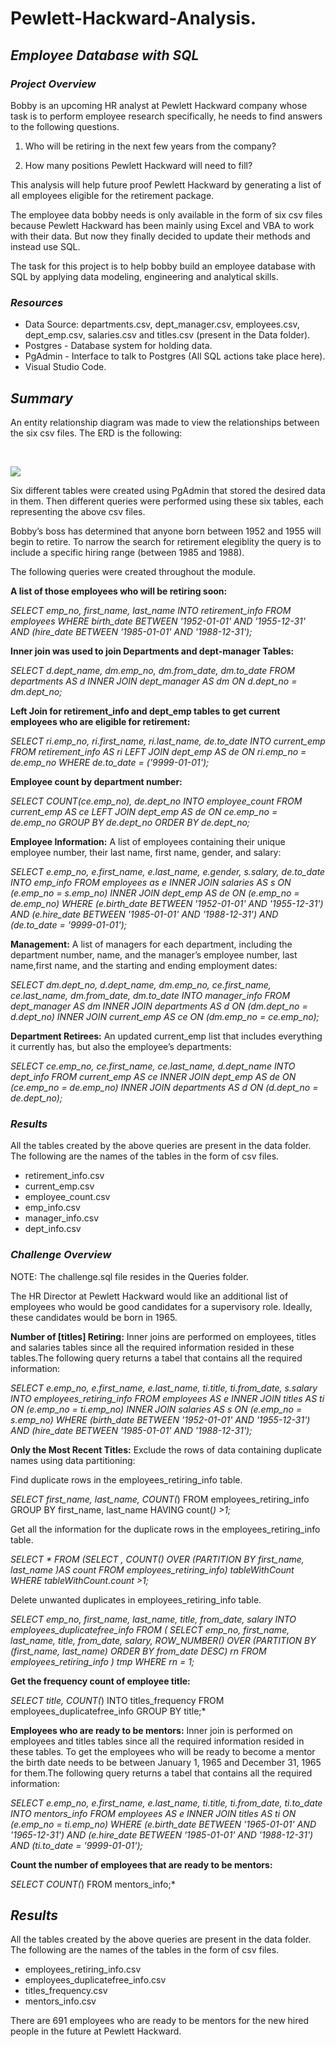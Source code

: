 # Pewlett-Hackward-Analysis.
 ## *Employee Database with SQL*

 ### *Project Overview*

 Bobby is an upcoming HR analyst at Pewlett Hackward company whose task is to perform employee research specifically, he needs to find answers to the following questions.

1) Who will be retiring in the next few years from the company? 

2) How many positions Pewlett Hackward will need to fill?

This analysis will help future proof Pewlett Hackward by generating a list of all employees eligible for the retirement package.
 
 The employee data bobby needs is only available in the form of six csv files because Pewlett Hackward has been mainly using Excel and VBA to work with their data. But now they finally decided to update their methods and instead use SQL.

The task for this project is to help bobby build an employee database with SQL by applying data modeling, engineering and analytical skills.  

### *Resources*

* Data Source: departments.csv, dept_manager.csv, employees.csv, dept_emp.csv, salaries.csv and titles.csv (present in the Data folder).
* Postgres - Database system for holding data.
* PgAdmin - Interface to talk to Postgres (All SQL actions take place here). 
* Visual Studio Code.

## *Summary*

An entity relationship diagram was made to view the relationships between the six csv files. The ERD is the following:

<br>

![](EmployeeDB.png)

Six different tables were created using PgAdmin that stored the desired data in them. Then different queries were performed using these six tables, each representing the above csv files. 

Bobby’s boss has determined that anyone born between 1952 and 1955 will begin to retire. To narrow the search for retirement elegiblity the query is to include a specific hiring range (between 1985 and 1988). 

The following queries were created throughout the module. 

 **A list of those employees who will be retiring soon:**

*SELECT emp_no, first_name, last_name
INTO retirement_info
FROM employees
WHERE birth_date BETWEEN '1952-01-01' AND '1955-12-31'
AND (hire_date BETWEEN '1985-01-01' AND '1988-12-31');*

**Inner join was used to join Departments and dept-manager Tables:**

*SELECT d.dept_name,
     dm.emp_no,
     dm.from_date,
     dm.to_date
FROM departments AS d
INNER JOIN dept_manager AS dm
ON d.dept_no = dm.dept_no;* 

**Left Join for retirement_info and dept_emp tables to get current employees who are eligible for retirement:**

*SELECT ri.emp_no,
     ri.first_name,
	 ri.last_name,
	 de.to_date
INTO current_emp
FROM retirement_info AS ri
LEFT JOIN dept_emp AS de
ON ri.emp_no = de.emp_no
WHERE de.to_date = ('9999-01-01');*

**Employee count by department number:**

*SELECT COUNT(ce.emp_no), de.dept_no
INTO employee_count
FROM current_emp AS ce
LEFT JOIN dept_emp AS de
ON ce.emp_no = de.emp_no
GROUP BY de.dept_no
ORDER BY de.dept_no;* 

**Employee Information:** A list of employees containing their unique employee  number, their last name, first name, gender, and salary: 

*SELECT e.emp_no,
	 e.first_name, 
	 e.last_name, 
	 e.gender, 
	 s.salary, 
	 de.to_date
INTO emp_info
FROM employees as e
INNER JOIN salaries AS s
ON (e.emp_no = s.emp_no)
INNER JOIN dept_emp AS de
ON (e.emp_no = de.emp_no)
WHERE (e.birth_date BETWEEN '1952-01-01' AND '1955-12-31')
AND (e.hire_date BETWEEN '1985-01-01' AND '1988-12-31')
AND (de.to_date = '9999-01-01');*

**Management:** A list of managers for each department, including the department number, name, and the manager’s employee number, last name,first name, and the starting and ending employment dates: 

*SELECT dm.dept_no,
     d.dept_name,
	 dm.emp_no,
	 ce.first_name, 
	 ce.last_name,
	 dm.from_date,
	 dm.to_date
INTO manager_info
FROM dept_manager AS dm
INNER JOIN departments AS d
     ON (dm.dept_no = d.dept_no)
INNER JOIN current_emp AS ce
     ON (dm.emp_no = ce.emp_no);*

**Department Retirees:** An updated current_emp list that includes everything it currently has, but also the employee’s departments:

*SELECT ce.emp_no,
	 ce.first_name,
	 ce.last_name,
	 d.dept_name
INTO dept_info
FROM current_emp AS ce
INNER JOIN dept_emp AS de
ON (ce.emp_no = de.emp_no)
INNER JOIN departments AS d
ON (d.dept_no = de.dept_no);* 

### *Results*

All the tables created by the above queries are present in the data folder. The following are the names of the tables in the form of csv files.

* retirement_info.csv
* current_emp.csv 
* employee_count.csv 
* emp_info.csv
* manager_info.csv
* dept_info.csv

### *Challenge Overview*

NOTE: The challenge.sql file resides in the Queries folder. 

The HR Director at Pewlett Hackward  would like an additional list of employees who would be good candidates for a supervisory role. Ideally, these candidates would be born in 1965.

**Number of [titles] Retiring:** Inner joins are performed on employees, titles and salaries tables since all the required information resided in these tables.The following query returns a tabel that contains all the required information:

*SELECT e.emp_no,
	 e.first_name,
	 e.last_name,
	 ti.title,
	 ti.from_date,
	 s.salary
INTO employees_retiring_info
FROM employees AS e
INNER JOIN titles AS ti
ON (e.emp_no = ti.emp_no)
INNER JOIN salaries AS s
ON (e.emp_no = s.emp_no)
WHERE (birth_date BETWEEN '1952-01-01' AND '1955-12-31')
AND (hire_date BETWEEN '1985-01-01' AND '1988-12-31');*

**Only the Most Recent Titles:** Exclude the rows of data containing duplicate names using data partitioning:

Find duplicate rows in the employees_retiring_info table.

*SELECT first_name, 
	 last_name,
	 COUNT(*)
FROM employees_retiring_info
GROUP BY
	 first_name,
	 last_name
HAVING count(*) >1;*

Get all the information for the duplicate rows in the employees_retiring_info table.

*SELECT * FROM 
	 (SELECT *, COUNT(*)
	 OVER (PARTITION BY
		  first_name,
		  last_name
		  )AS count
	 FROM employees_retiring_info) tableWithCount
	 WHERE tableWithCount.count >1;*

Delete unwanted duplicates in employees_retiring_info table.

*SELECT emp_no,
	 first_name,
	 last_name,
	 title,
	 from_date,
	 salary
INTO employees_duplicatefree_info
FROM ( SELECT emp_no,
	 first_name,
	 last_name,
	 title,
	 from_date,
	 salary,
	 ROW_NUMBER() OVER
	 (PARTITION BY (first_name, last_name) ORDER BY from_date DESC) rn
	  FROM employees_retiring_info
	 ) tmp WHERE rn = 1;*

**Get the frequency count of employee title:**

*SELECT title, 
COUNT(*) 
INTO titles_frequency
FROM employees_duplicatefree_info
GROUP BY title;*

**Employees who are ready to be mentors:** Inner join is performed on employees and titles tables since all the required information resided in these tables. To get the employees who will be ready to become a mentor the birth date needs to be between January 1, 1965 and December 31, 1965 for them.The following query returns a tabel that contains all the required information:


*SELECT e.emp_no,
	 e.first_name,
	 e.last_name,
	 ti.title,
	 ti.from_date,
	 ti.to_date
INTO mentors_info
FROM employees AS e
INNER JOIN titles AS ti
ON (e.emp_no = ti.emp_no)
WHERE (e.birth_date BETWEEN '1965-01-01' AND '1965-12-31')
AND (e.hire_date BETWEEN '1985-01-01' AND '1988-12-31')
AND (ti.to_date = '9999-01-01');* 

**Count the number of employees that are ready to be mentors:**

*SELECT COUNT(*) FROM mentors_info;*

## *Results*

All the tables created by the above queries are present in the data folder. The following are the names of the tables in the form of csv files. 

* employees_retiring_info.csv
* employees_duplicatefree_info.csv
* titles_frequency.csv
* mentors_info.csv

There are 691 employees who are ready to be mentors for the new hired people in the future at Pewlett Hackward.








